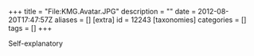 +++
title = "File:KMG.Avatar.JPG"
description = ""
date = 2012-08-20T17:47:57Z
aliases = []
[extra]
id = 12243
[taxonomies]
categories = []
tags = []
+++

Self-explanatory
